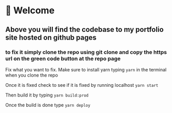 # 🚀 Welcome 
## Above you will find the codebase to my portfolio site hosted on github pages

### to fix it simply clone the repo using git clone and copy the https url on the green code button at the repo page

Fix what you want to fix. Make sure to install yarn typing `yarn` in the terminal when you clone the repo

Once it is fixed check to see if it is fixed by running localhost `yarn start`

Then build it by typing `yarn build:prod`

Once the build is done type `yarn deploy`

